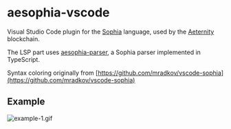 # aesophia-vscode

Visual Studio Code plugin for the [Sophia](https://github.com/aeternity/aesophia) language, used by the [Aeternity](https://aeternity.com/) blockchain. 

The LSP part uses [aesophia-parser](https://github.com/ybin64/aesophia-parser), a Sophia parser implemented in TypeScript.

Syntax coloring originally from [https://github.com/mradkov/vscode-sophia](https://github.com/mradkov/vscode-sophia)


## Example 
![example-1.gif](https://ybin64.github.io/aesophia-vscode/images/example-1.gif)